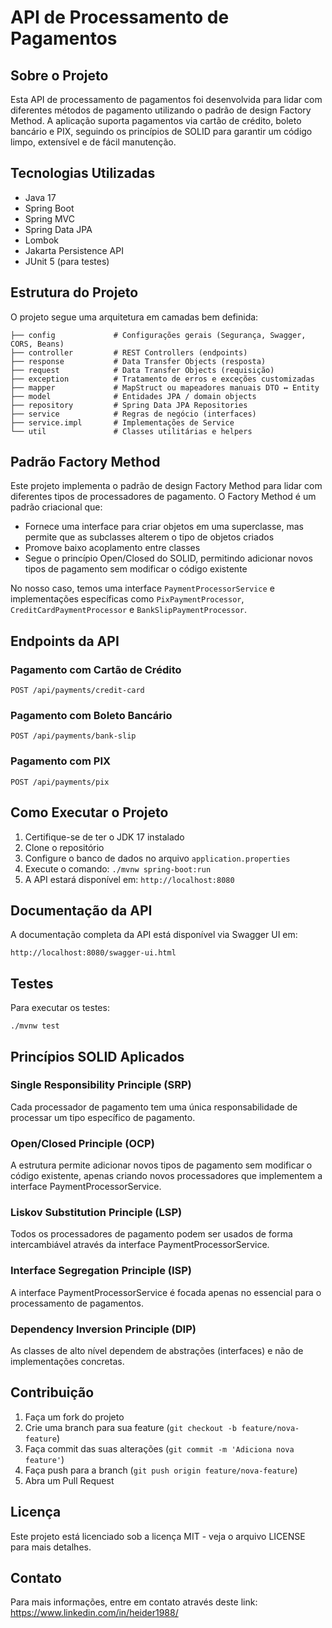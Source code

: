 # API de Processamento de Pagamentos

## Sobre o Projeto

Esta API de processamento de pagamentos foi desenvolvida para lidar com diferentes métodos de pagamento utilizando o padrão de design Factory Method. A aplicação suporta pagamentos via cartão de crédito, boleto bancário e PIX, seguindo os princípios de SOLID para garantir um código limpo, extensível e de fácil manutenção.

## Tecnologias Utilizadas

- Java 17
- Spring Boot
- Spring MVC
- Spring Data JPA
- Lombok
- Jakarta Persistence API
- JUnit 5 (para testes)

## Estrutura do Projeto

O projeto segue uma arquitetura em camadas bem definida:

```
├── config             # Configurações gerais (Segurança, Swagger, CORS, Beans)
├── controller         # REST Controllers (endpoints)
├── response           # Data Transfer Objects (resposta)
├── request            # Data Transfer Objects (requisição)
├── exception          # Tratamento de erros e exceções customizadas
├── mapper             # MapStruct ou mapeadores manuais DTO ↔ Entity
├── model              # Entidades JPA / domain objects
├── repository         # Spring Data JPA Repositories
├── service            # Regras de negócio (interfaces)
├── service.impl       # Implementações de Service
└── util               # Classes utilitárias e helpers
```


## Padrão Factory Method

Este projeto implementa o padrão de design Factory Method para lidar com diferentes tipos de processadores de pagamento. O Factory Method é um padrão criacional que:

- Fornece uma interface para criar objetos em uma superclasse, mas permite que as subclasses alterem o tipo de objetos criados
- Promove baixo acoplamento entre classes
- Segue o princípio Open/Closed do SOLID, permitindo adicionar novos tipos de pagamento sem modificar o código existente

No nosso caso, temos uma interface `PaymentProcessorService` e implementações específicas como `PixPaymentProcessor`, `CreditCardPaymentProcessor` e `BankSlipPaymentProcessor`.

## Endpoints da API

### Pagamento com Cartão de Crédito
```
POST /api/payments/credit-card
```


### Pagamento com Boleto Bancário
```
POST /api/payments/bank-slip
```


### Pagamento com PIX
```
POST /api/payments/pix
```


## Como Executar o Projeto

1. Certifique-se de ter o JDK 17 instalado
2. Clone o repositório
3. Configure o banco de dados no arquivo `application.properties`
4. Execute o comando: `./mvnw spring-boot:run`
5. A API estará disponível em: `http://localhost:8080`

## Documentação da API

A documentação completa da API está disponível via Swagger UI em:
```
http://localhost:8080/swagger-ui.html
```


## Testes

Para executar os testes:
```
./mvnw test
```


## Princípios SOLID Aplicados

### Single Responsibility Principle (SRP)
Cada processador de pagamento tem uma única responsabilidade de processar um tipo específico de pagamento.

### Open/Closed Principle (OCP)
A estrutura permite adicionar novos tipos de pagamento sem modificar o código existente, apenas criando novos processadores que implementem a interface PaymentProcessorService.

### Liskov Substitution Principle (LSP)
Todos os processadores de pagamento podem ser usados de forma intercambiável através da interface PaymentProcessorService.

### Interface Segregation Principle (ISP)
A interface PaymentProcessorService é focada apenas no essencial para o processamento de pagamentos.

### Dependency Inversion Principle (DIP)
As classes de alto nível dependem de abstrações (interfaces) e não de implementações concretas.

## Contribuição

1. Faça um fork do projeto
2. Crie uma branch para sua feature (`git checkout -b feature/nova-feature`)
3. Faça commit das suas alterações (`git commit -m 'Adiciona nova feature'`)
4. Faça push para a branch (`git push origin feature/nova-feature`)
5. Abra um Pull Request

## Licença

Este projeto está licenciado sob a licença MIT - veja o arquivo LICENSE para mais detalhes.

## Contato

Para mais informações, entre em contato através deste link: https://www.linkedin.com/in/heider1988/